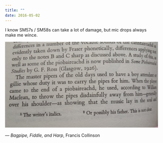 ```yaml
---
title: ""
date: 2016-05-02
---
```

I know SM57s / SM58s can take a lot of damage, but mic drops always make me wince.

![The master pipers of the old days used to have a boy attendant or gillie whose duty it was to carry the pipes for him. When the player came to the end of a piobaireachd, he used, according to William Maclean, to throw the pipes disdainfully away from him — generally over his shoulder](/assets/images/727565936526561283-ChjVVSiWUAA34eW.jpg)

&mdash; <cite>Bagpipe, Fiddle, and Harp</cite>, Francis Collinson
